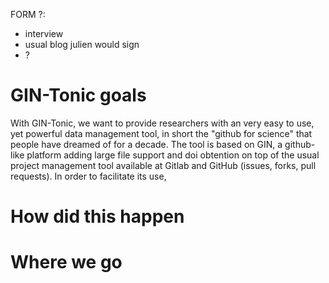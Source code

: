 FORM ?:
- interview
- usual blog julien would sign
- ?

# GIN-Tonic goals

With GIN-Tonic, we want to provide researchers with an very easy to use, yet powerful data management tool, 
in short the "github for science" that people have dreamed of for a decade.
The tool is based on GIN, a github-like platform adding large file support and doi obtention on top of the usual project management tool available at Gitlab and GitHub (issues, forks, pull requests). In order to facilitate its use, 


# How did this happen

# Where we go
